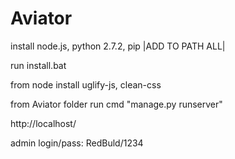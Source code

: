 # Aviator
install node.js, python 2.7.2, pip |ADD TO PATH ALL|

run install.bat

from node install uglify-js, clean-css

from Aviator folder run cmd "manage.py runserver"

http://localhost/

admin login/pass: RedBuld/1234
